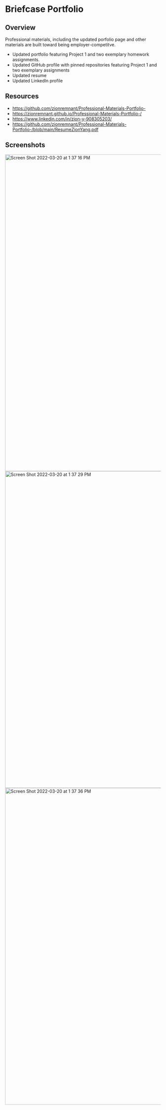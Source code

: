 # Briefcase Portfolio

## Overview

Professional materials, including the updated porfolio page and other materials are built toward being employer-competitve.

- Updated portfolio featuring Project 1 and two exemplary homework assignments.
- Updated GitHub profile with pinned repositories featuring Project 1 and two exemplary assignments
- Updated resume
- Updated LinkedIn profile

## Resources

- https://github.com/zionremnant/Professional-Materials-Portfolio-
- https://zionremnant.github.io/Professional-Materials-Portfolio-/
- https://www.linkedin.com/in/zion-y-908305203/
- https://github.com/zionremnant/Professional-Materials-Portfolio-/blob/main/ResumeZionYang.pdf

## Screenshots

<img width="1020" alt="Screen Shot 2022-03-20 at 1 37 16 PM" src="https://user-images.githubusercontent.com/99617307/159185096-bff9f13a-5d4f-463d-97f7-795082f1b9f4.png">
<img width="1020" alt="Screen Shot 2022-03-20 at 1 37 29 PM" src="https://user-images.githubusercontent.com/99617307/159185099-405afe6a-8923-4dda-912c-7b5bfc8ecd04.png">
<img width="1020" alt="Screen Shot 2022-03-20 at 1 37 36 PM" src="https://user-images.githubusercontent.com/99617307/159185104-7fc5aed3-f4b1-4bef-b9f0-9232640ac752.png">
